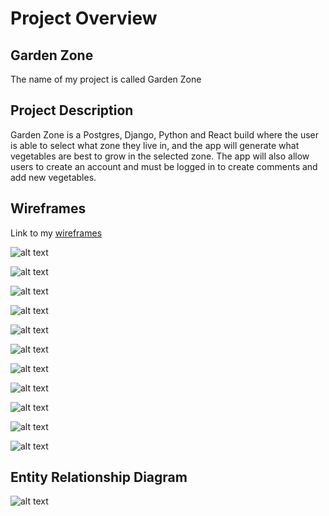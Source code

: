 # Project Overview

## Garden Zone

The name of my project is called Garden Zone

## Project Description

Garden Zone is a Postgres, Django, Python and React build where the user is able to select what zone they live in, and the app will generate what vegetables are best to grow in the selected zone. The app will also allow users to create an account and must be logged in to create comments and add new vegetables.

## Wireframes

Link to my [wireframes](https://www.figma.com/file/f8PcSmse5SlvX48AS8JNrt/Garden-Zone?node-id=0%3A1)

![alt text](https://res.cloudinary.com/dn2x2ldxj/image/upload/v1643060401/Project%204/Screen_Shot_2022-01-24_at_4.39.58_PM_mjrbwv.png)

![alt text](https://res.cloudinary.com/dn2x2ldxj/image/upload/v1643060411/Project%204/Screen_Shot_2022-01-24_at_4.40.08_PM_stvzj4.png)

![alt text](https://res.cloudinary.com/dn2x2ldxj/image/upload/v1643060425/Project%204/Screen_Shot_2022-01-24_at_4.40.22_PM_tgokmz.png)

![alt text](https://res.cloudinary.com/dn2x2ldxj/image/upload/v1643060450/Project%204/Screen_Shot_2022-01-24_at_4.40.47_PM_pabc9c.png)

![alt text](https://res.cloudinary.com/dn2x2ldxj/image/upload/v1643060484/Project%204/Screen_Shot_2022-01-24_at_4.41.19_PM_mpa5oz.png)

![alt text](https://res.cloudinary.com/dn2x2ldxj/image/upload/v1643060502/Project%204/Screen_Shot_2022-01-24_at_4.41.40_PM_yvjte8.png)

![alt text](https://res.cloudinary.com/dn2x2ldxj/image/upload/v1643060514/Project%204/Screen_Shot_2022-01-24_at_4.41.51_PM_cbd93z.png)

![alt text](https://res.cloudinary.com/dn2x2ldxj/image/upload/v1643060528/Project%204/Screen_Shot_2022-01-24_at_4.42.06_PM_kr9met.png)

![alt text](https://res.cloudinary.com/dn2x2ldxj/image/upload/v1643064619/Project%204/Screen_Shot_2022-01-24_at_5.50.15_PM_rzryxq.png)

![alt text](https://res.cloudinary.com/dn2x2ldxj/image/upload/v1643064632/Project%204/Screen_Shot_2022-01-24_at_5.50.29_PM_zo82gq.png)

![alt text](https://res.cloudinary.com/dn2x2ldxj/image/upload/v1643064656/Project%204/Screen_Shot_2022-01-24_at_5.50.53_PM_v4kwvo.png)

## Entity Relationship Diagram

![alt text](https://res.cloudinary.com/dn2x2ldxj/image/upload/v1643062734/Project%204/Screen_Shot_2022-01-24_at_5.18.51_PM_hq7v5q.png)
